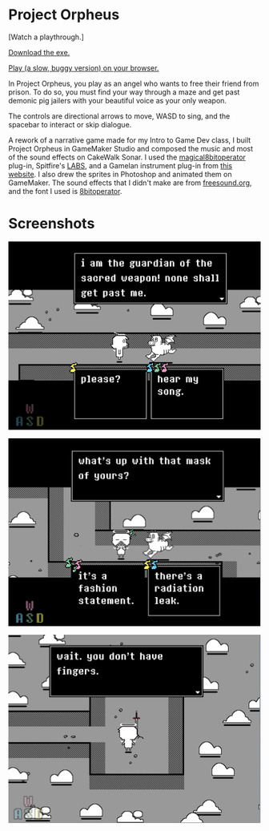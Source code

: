 # Project Orpheus

[Watch a playthrough.]

[Download the exe.](https://drive.google.com/file/d/1btYoECxSsf-j4qLCHEcxVW7PUNvigs-O/view?usp=sharing)

[Play (a slow, buggy version) on your browser.](https://hatimb00.itch.io/orpheus)

In Project Orpheus, you play as an angel who wants to free their friend from prison. To do so, you must find your way through a maze and get past demonic pig jailers with your beautiful voice as your only weapon. 

The controls are directional arrows to move, WASD to sing, and the spacebar to interact or skip dialogue.

A rework of a narrative game made for my Intro to Game Dev class, I built Project Orpheus in GameMaker Studio and composed the music and most of the sound effects on CakeWalk Sonar. I used the [magical8bitoperator](http://www.ymck.net/en/download/magical8bitplug/) plug-in, Spitfire's [LABS](https://www.spitfireaudio.com/labs/), and a Gamelan instrument plug-in from [this website](http://bigcatinstruments.blogspot.com/). I also drew the sprites in Photoshop and animated them on GameMaker. The sound effects that I didn't make are from [freesound.org](https://freesound.org/), and the font I used is [8bitoperator](https://fonts2u.com/8bitoperator-regular.font). 

# Screenshots


![](orpheus1.png)


![](orpheus2.png)


![](orpheus3.png)
